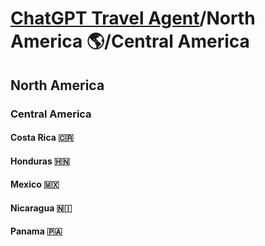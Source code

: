 # [ChatGPT Travel Agent](https://chat.openai.com/)/North America 🌎/Central America
## North America 
### Central America 
#### Costa Rica 🇨🇷 
#### Honduras 🇭🇳 
#### Mexico 🇲🇽 
#### Nicaragua 🇳🇮 
#### Panama 🇵🇦 
